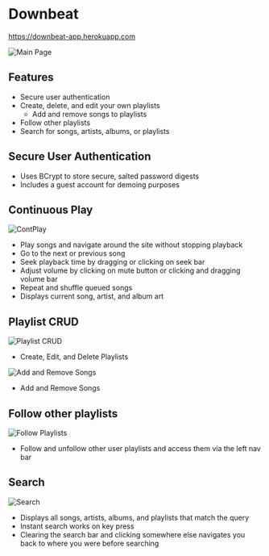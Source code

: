 # Downbeat

https://downbeat-app.herokuapp.com

![Main Page](http://res.cloudinary.com/masag0/image/upload/v1518202882/Main_Page_zqsnms.png)

## Features

* Secure user authentication
* Create, delete, and edit your own playlists
  * Add and remove songs to playlists
* Follow other playlists
* Search for songs, artists, albums, or playlists

## Secure User Authentication

* Uses BCrypt to store secure, salted password digests
* Includes a guest account for demoing purposes

## Continuous Play

![ContPlay](https://dl.dropboxusercontent.com/s/benzmqwhtdjnn63/ContPlay.gif)
* Play songs and navigate around the site without stopping playback
* Go to the next or previous song
* Seek playback time by dragging or clicking on seek bar
* Adjust volume by clicking on mute button or clicking and dragging volume bar
* Repeat and shuffle queued songs
* Displays current song, artist, and album art

## Playlist CRUD

![Playlist CRUD](https://cloudinary.com/console/media_library#/dialog/image/upload/PlaylistCRUD_zhglfb)
* Create, Edit, and Delete Playlists

![Add and Remove Songs](https://cloudinary.com/console/media_library#/dialog/image/upload/AddRemoveSongs_gilcdm)
* Add and Remove Songs

## Follow other playlists

![Follow Playlists](http://res.cloudinary.com/masag0/image/upload/v1518211708/following_m6sxx5.gif)
* Follow and unfollow other user playlists and access them via the left nav bar

## Search

![Search](https://dl.dropboxusercontent.com/s/uuk9djd8b0ei8r4/Search.gif)
* Displays all songs, artists, albums, and playlists that match the query
* Instant search works on key press
* Clearing the search bar and clicking somewhere else navigates you back to where you were before searching













